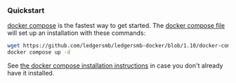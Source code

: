 ### Quickstart

[docker compose](https://docs.docker.com/compose/) is the fastest way to get started. The [docker compose file](https://github.com/ledgersmb/ledgersmb-docker) will set up an installation with these commands:

```bash
wget https://github.com/ledgersmb/ledgersmb-docker/blob/1.10/docker-compose.yml
docker compose up -d
```

See [the docker compose installation instructions](https://docs.docker.com/compose/install/) in case you don't already have it installed.
